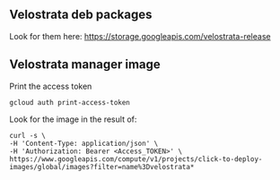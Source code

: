 ## Velostrata deb packages
Look for them here:
https://storage.googleapis.com/velostrata-release

## Velostrata manager image
Print the access token
```
gcloud auth print-access-token
```
Look for the image in the result of:
```
curl -s \
-H 'Content-Type: application/json' \
-H 'Authorization: Bearer <Access_TOKEN>' \
https://www.googleapis.com/compute/v1/projects/click-to-deploy-images/global/images?filter=name%3Dvelostrata*
```